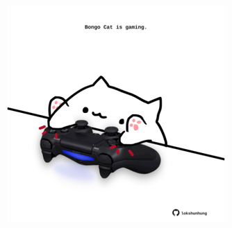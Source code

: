 <!-- built at 21/11/2022, 15:00:54 UTC -->
<p align="center">
  <img width="500" height="500" src="./ReadmeImage.svg">
</p>
